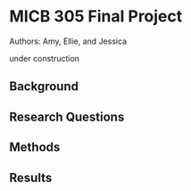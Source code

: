 # MICB 305 Final Project
Authors: Amy, Ellie, and Jessica

under construction

## Background 

## Research Questions 

## Methods 

## Results